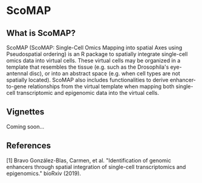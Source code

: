 # ScoMAP

## What is ScoMAP?

ScoMAP (ScoMAP: Single-Cell Omics Mapping into spatial Axes using Pseudospatial ordering) is an R package to spatially integrate single-cell omics data into virtual cells. These virtual cells may be organized in a template that resembles the tissue (e.g. such as the Drosophila's eye-antennal disc), or into an abstract space (e.g. when cell types are not spatially located). ScoMAP also includes functionalities to derive enhancer-to-gene relationships from the virtual template when mapping both single-cell transcriptomic and epigenomic data into the virtual cells.

## Vignettes

Coming soon...

## References

[1] Bravo González-Blas, Carmen, et al. "Identification of genomic enhancers through spatial integration of single-cell transcriptomics and epigenomics." bioRxiv (2019).


